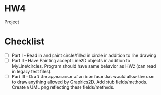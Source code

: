 # HW4
Project

# Checklist
- [ ] Part I - Read in and paint circle/filled in circle in addition to line drawing
- [ ] Part II - Have Painting accept Line2D objects in addition to MyLine/circles. Program should have same behavior as HW2 (can read in legacy test files).
- [ ] Part III - Draft the appearance of an interface that would allow the user to draw anything allowed by Graphics2D. Add stub fields/methods. Create a UML png reflecting these fields/methods.
